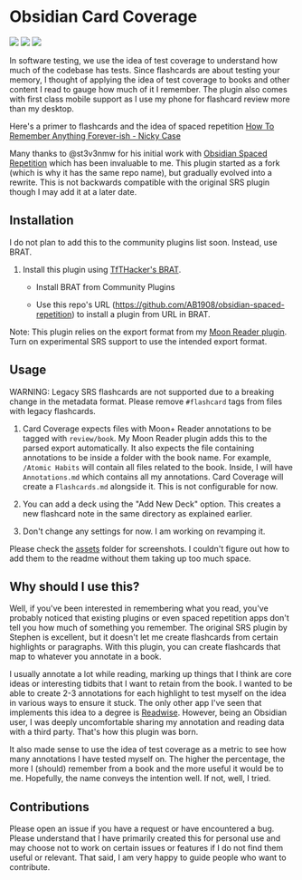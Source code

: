 # Obsidian Card Coverage

<img src="https://img.shields.io/github/downloads/ab1908/obsidian-spaced-repetition/total" /> <img src="https://img.shields.io/github/downloads/ab1908/obsidian-spaced-repetition/latest/total?style=flat-square" /> <img src="https://img.shields.io/github/manifest-json/v/ab1908/obsidian-spaced-repetition?style=flat-square" />

In software testing, we use the idea of test coverage to understand how much of the codebase has tests.
Since flashcards are about testing your memory, I thought of applying the idea of test coverage to books and other content I read to gauge how much of it I remember.
The plugin also comes with first class mobile support as I use my phone for flashcard review more than my desktop.

Here's a primer to flashcards and the idea of spaced repetition [How To Remember Anything Forever-ish - Nicky Case](https://ncase.me/remember/)

Many thanks to @st3v3nmw for his initial work with [Obsidian Spaced Repetition](https://github.com/st3v3nmw/obsidian-spaced-repetition/) which has been invaluable to me.
This plugin started as a fork (which is why it has the same repo name), but gradually evolved into a rewrite.
This is not backwards compatible with the original SRS plugin though I may add it at a later date.

## Installation

I do not plan to add this to the community plugins list soon. Instead, use BRAT.

1. Install this plugin using [TfTHacker's BRAT](https://github.com/TfTHacker/obsidian42-brat).

    - Install BRAT from Community Plugins

    - Use this repo's URL (https://github.com/AB1908/obsidian-spaced-repetition) to install a plugin from URL in BRAT.

Note: This plugin relies on the export format from my [Moon Reader plugin](https://github.com/AB1908/obsidian-moon-reader). Turn on experimental SRS support to use the intended export format.

## Usage

WARNING: Legacy SRS flashcards are not supported due to a breaking change in the metadata format. Please remove `#flashcard` tags from files with legacy flashcards.

1. Card Coverage expects files with Moon+ Reader annotations to be tagged with `review/book`.
My Moon Reader plugin adds this to the parsed export automatically.
It also expects the file containing annotations to be inside a folder with the book name.
For example, `/Atomic Habits` will contain all files related to the book.
Inside, I will have `Annotations.md` which contains all my annotations.
Card Coverage will create a `Flashcards.md` alongside it.
This is not configurable for now.

2. You can add a deck using the "Add New Deck" option.
This creates a new flashcard note in the same directory as explained earlier.

3. Don't change any settings for now.
I am working on revamping it.

Please check the [assets](assets) folder for screenshots.
I couldn't figure out how to add them to the readme without them taking up too much space.

## Why should I use this?

Well, if you've been interested in remembering what you read, you've probably noticed that existing plugins or even spaced repetition apps don't tell you how much of something you remember.
The original SRS plugin by Stephen is excellent, but it doesn't let me create flashcards from certain highlights or paragraphs.
With this plugin, you can create flashcards that map to whatever you annotate in a book.

I usually annotate a lot while reading, marking up things that I think are core ideas or interesting tidbits that I want to retain from the book.
I wanted to be able to create 2-3 annotations for each highlight to test myself on the idea in various ways to ensure it stuck.
The only other app I've seen that implements this idea to a degree is [Readwise](https://readwise.io).
However, being an Obsidian user, I was deeply uncomfortable sharing my annotation and reading data with a third party.
That's how this plugin was born.

It also made sense to use the idea of test coverage as a metric to see how many annotations I have tested myself on.
The higher the percentage, the more I (should) remember from a book and the more useful it would be to me.
Hopefully, the name conveys the intention well.
If not, well, I tried.

## Contributions

Please open an issue if you have a request or have encountered a bug.
Please understand that I have primarily created this for personal use and may choose not to work on certain issues or features if I do not find them useful or relevant.
That said, I am very happy to guide people who want to contribute.